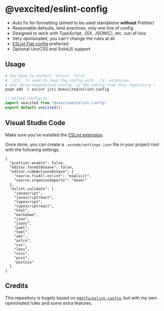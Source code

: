 # @vexcited/eslint-config

- Auto fix for formatting (aimed to be used standalone **without** Prettier)
- Reasonable defaults, best practices, only one line of config
- Designed to work with TypeScript, JSX, JSON(C), etc. out-of-box
- Very opinionated, you can't change the rules at all.
- [ESLint Flat config](https://eslint.org/docs/latest/use/configure/configuration-files-new) preferred
- Optional UnoCSS and SolidJS support

## Usage

```bash
# You have to install `eslint` first,
# `jiti` is used to load the config with `.ts` extension
# and `@vexcited/eslint-config` is the config from this repository !
pnpm add -D eslint jiti @vexcited/eslint-config
```

```ts
// eslint.config.ts
import vexcited from "@vexcited/eslint-config"
export default vexcited();
```

## Visual Studio Code

Make sure you've installed the [ESLint extension](https://marketplace.visualstudio.com/items?itemName=dbaeumer.vscode-eslint).

Once done, you can create a `.vscode/settings.json` file in your project root with the following settings.

```jsonc
{
  "prettier.enable": false,
  "editor.formatOnSave": false,
  "editor.codeActionsOnSave": {
    "source.fixAll.eslint": "explicit",
    "source.organizeImports": "never"
  },
  "eslint.validate": [
    "javascript",
    "javascriptreact",
    "typescript",
    "typescriptreact",
    "html",
    "markdown",
    "json",
    "jsonc",
    "yaml",
    "toml",
    "xml",
    "astro",
    "css",
    "less",
    "scss",
    "pcss",
    "postcss"
  ]
}
```

## Credits

This repository is hugely based on [`@antfu/eslint-config`](https://github.com/antfu/eslint-config), but with my own opinionated rules and some extra features.
